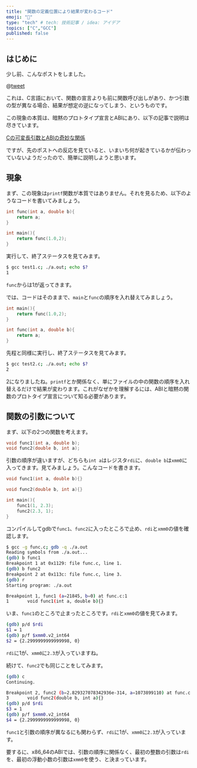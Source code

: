 ```yaml
---
title: "関数の定義位置により結果が変わるコード"
emoji: "🤖"
type: "tech" # tech: 技術記事 / idea: アイデア
topics: ["C","GCC"]
published: false
---
```


## はじめに

少し前、こんなポストをしました。

@[tweet](https://twitter.com/kaityo256/status/1729865255495581824)

これは、C言語において、関数の宣言よりも前に関数呼び出しがあり、かつ引数の型が異なる場合、結果が想定の逆になってしまう、というものです。

この現象の本質は、暗黙のプロトタイプ宣言とABIにあり、以下の記事で説明は尽きています。

[Cの可変長引数とABIの奇妙な関係](https://qiita.com/qnighy/items/be04cfe57f8874121e76)

ですが、先のポストへの反応を見ていると、いまいち何が起きているかが伝わっていないようだったので、簡単に説明しようと思います。

## 現象

まず、この現象は`printf`関数が本質ではありません。それを見るため、以下のようなコードを書いてみましょう。

```c:test1.c
int func(int a, double b){
    return a;
}

int main(){
    return func(1.0,2);
}
```

実行して、終了ステータスを見てみます。

```sh
$ gcc test1.c; ./a.out; echo $?
1
```

`func`からは1が返ってきます。

では、コードはそのままで、`main`と`func`の順序を入れ替えてみましょう。

```c:test2.c
int main(){
    return func(1.0,2);
}

int func(int a, double b){
    return a;
}
```

先程と同様に実行し、終了ステータスを見てみます。

```sh
$ gcc test2.c; ./a.out; echo $?
2
```

2になりましたね。`printf`とか関係なく、単にファイルの中の関数の順序を入れ替えるだけで結果が変わります。これがなぜかを理解するには、ABIと暗黙の関数のプロトタイプ宣言について知る必要があります。

## 関数の引数について

まず、以下の2つの関数を考えます。

```c
void func1(int a, double b);
void func2(double b, int a);
```

引数の順序が違いますが、どちらも`int a`はレジスタ`rdi`に、`double b`は`xmm0`に入ってきます。見てみましょう。こんなコードを書きます。

```c:func.c
void func1(int a, double b){}

void func2(double b, int a){}

int main(){
    func1(1, 2.3);
    func2(2.3, 1);
}
```

コンパイルしてgdbで`func1`、`func2`に入ったところで止め、`rdi`と`xmm0`の値を確認します。

```sh
$ gcc -g func.c; gdb -q ./a.out
Reading symbols from ./a.out...
(gdb) b func1
Breakpoint 1 at 0x1129: file func.c, line 1.
(gdb) b func2
Breakpoint 2 at 0x113c: file func.c, line 3.
(gdb) r
Starting program: ./a.out

Breakpoint 1, func1 (a=21845, b=0) at func.c:1
1       void func1(int a, double b){}
```

いま、`func1`のところで止まったところです。`rdi`と`xmm0`の値を見てみます。

```sh
(gdb) p/d $rdi
$1 = 1
(gdb) p/f $xmm0.v2_int64
$2 = {2.2999999999999998, 0}
```

`rdi`に1が、`xmm0`に`2.3`が入っていますね。

続けて、`func2`でも同じことをしてみます。

```sh
(gdb) c
Continuing.

Breakpoint 2, func2 (b=2.829327078342936e-314, a=1073899110) at func.c:3
3       void func2(double b, int a){}
(gdb) p/d $rdi
$3 = 1
(gdb) p/f $xmm0.v2_int64
$4 = {2.2999999999999998, 0}
```

`func1`と引数の順序が異なるにも関わらず、`rdi`に1が、`xmm0`に`2.3`が入っています。

要するに、x86_64のABIでは、引数の順序に関係なく、最初の整数の引数は`rdi`を、最初の浮動小数の引数は`xmm0`を使う、と決まっています。
